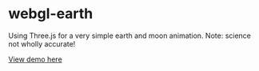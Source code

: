 # webgl-earth
Using Three.js for a very simple earth and moon animation.
Note: science not wholly accurate!

[View demo here](http://www.vindesign.co.uk/webgl-earth/)
